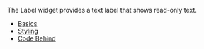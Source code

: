 The Label widget provides a text label that shows read-only text.
<snippet id='require-label'/>

* [Basics](#basics)
* [Styling](#styling)
* [Code Behind](#code-behind)